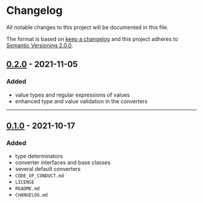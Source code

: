 # Changelog

All notable changes to this project will be documented in this file.

The format is based on [keep a changelog][xtlink-keep-a-changelog]
and this project adheres to [Semantic Versioning 2.0.0][xtlink-semantic-versioning].

## [0.2.0] - 2021-11-05

### Added

* value types and regular expressions of values
* enhanced type and value validation in the converters 

[0.2.0]: https://github.com/codekandis/converters/compare/0.1.0..0.2.0

---
## [0.1.0] - 2021-10-17

### Added

* type determinators
* converter interfaces and base classes
* several default converters
* `CODE_OF_CONDUCT.md`
* `LICENSE`
* `README.md`
* `CHANGELOG.md`

[0.1.0]: https://github.com/codekandis/converters/tree/0.1.0



[xtlink-keep-a-changelog]: http://keepachangelog.com/en/1.0.0/
[xtlink-semantic-versioning]: http://semver.org/spec/v2.0.0.html
